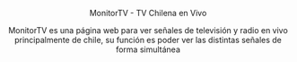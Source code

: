 <p align='center'>MonitorTV - TV Chilena en Vivo</p>
<p align='center'>MonitorTV es una página web para ver señales de televisión y radio en vivo principalmente de chile, su función es poder ver las distintas señales de forma simultánea</p>







